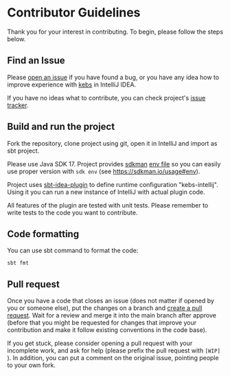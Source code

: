 # Contributor Guidelines

Thank you for your interest in contributing. To begin, please follow the steps below.

## Find an Issue

Please [open an issue](https://github.com/theiterators/kebs-intellij/issues/new) if you have found a bug, or you have any idea how to improve experience with [kebs](https://github.com/theiterators/kebs) in IntelliJ IDEA.

If you have no ideas what to contribute, you can check project's [issue tracker](https://github.com/theiterators/kebs-intellij/issues).

## Build and run the project

Fork the repository, clone project using git, open it in IntelliJ and import as sbt project.

Please use Java SDK 17. Project provides [sdkman](https://sdkman.io/) [env file](.sdkmanrc) so you can easily use
proper version with `sdk env` (see https://sdkman.io/usage#env).

Project uses [sbt-idea-plugin](https://github.com/JetBrains/sbt-idea-plugin) to define runtime configuration "kebs-intellij".
Using it you can run a new instance of IntelliJ with actual plugin code.

All features of the plugin are tested with unit tests. Please remember to write tests to the code you want to contribute.

## Code formatting

You can use sbt command to format the code:
```
sbt fmt
```

## Pull request

Once you have a code that closes an issue (does not matter if opened by you or someone else), put the changes on a branch
and [create a pull request](https://docs.github.com/en/pull-requests/collaborating-with-pull-requests/proposing-changes-to-your-work-with-pull-requests/creating-a-pull-request-from-a-fork).
Wait for a review and merge it into the main branch after approve (before that you might be requested for changes that
improve your contribution and make it follow  existing conventions in the code base).

If you get stuck, please consider opening a pull request with your incomplete work, and ask for help (please prefix
the pull request with `[WIP] `). In addition, you can put a comment on the original issue, pointing people to your own fork.

